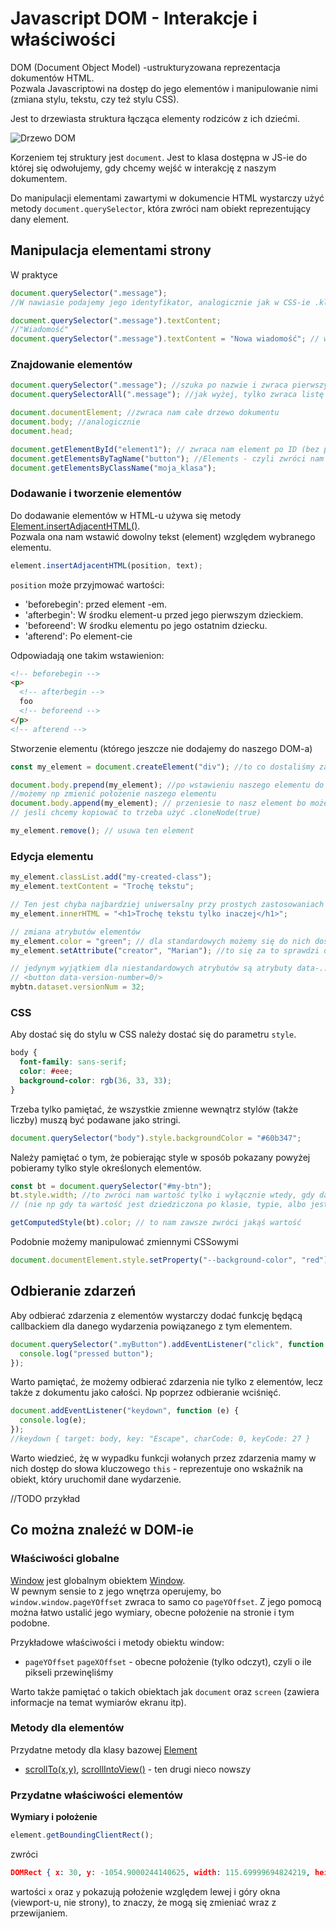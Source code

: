 # Javascript DOM - Interakcje i właściwości

DOM (Document Object Model) -ustrukturyzowana reprezentacja dokumentów HTML.  
Pozwala Javascriptowi na dostęp do jego elementów i manipulowanie nimi (zmiana stylu, tekstu, czy też stylu CSS).

Jest to drzewiasta struktura łącząca elementy rodziców z ich dziećmi.

![Drzewo DOM](https://www.guru99.com/images/JavaScript/javascript8_1.png)

Korzeniem tej struktury jest `document`. Jest to klasa dostępna w JS-ie do której się odwołujemy, gdy chcemy wejść w interakcję z naszym dokumentem.

Do manipulacji elementami zawartymi w dokumencie HTML wystarczy użyć metody `document.querySelector`, która zwróci nam obiekt reprezentujący dany element.

## Manipulacja elementami strony

W praktyce

```js
document.querySelector(".message");
//W nawiasie podajemy jego identyfikator, analogicznie jak w CSS-ie .klasa lub #id

document.querySelector(".message").textContent;
//"Wiadomość"
document.querySelector(".message").textContent = "Nowa wiadomość"; // w tym momencie zmieni się tekst zawarty w tym elemencie
```

### Znajdowanie elementów

```js
document.querySelector(".message"); //szuka po nazwie i zwraca pierwszy pasujący
document.querySelectorAll(".message"); //jak wyżej, tylko zwraca listę wszystkich elementów

document.documentElement; //zwraca nam całe drzewo dokumentu
document.body; //analogicznie
document.head;

document.getElementById("element1"); // zwraca nam element po ID (bez potrzeby używania krokek, czy haszów przy nazwach)
document.getElementsByTagName("button"); //Elements - czyli zwróci nam listę elementów typu button
document.getElementsByClassName("moja_klasa");
```

### Dodawanie i tworzenie elementów

Do dodawanie elementów w HTML-u używa się metody [Element.insertAdjacentHTML()](https://developer.mozilla.org/pl/docs/Web/API/Element/insertAdjacentHTML).  
Pozwala ona nam wstawić dowolny tekst (element) względem wybranego elementu.

```js
element.insertAdjacentHTML(position, text);
```

`position` może przyjmować wartości:

- 'beforebegin': przed element -em.
- 'afterbegin': W środku element-u przed jego pierwszym dzieckiem.
- 'beforeend': W środku elementu po jego ostatnim dziecku.
- 'afterend': Po element-cie

Odpowiadają one takim wstawienion:

```html
<!-- beforebegin -->
<p>
  <!-- afterbegin -->
  foo
  <!-- beforeend -->
</p>
<!-- afterend -->
```

Stworzenie elementu (którego jeszcze nie dodajemy do naszego DOM-a)

```js
const my_element = document.createElement("div"); //to co dostaliśmy zachowuje się jak każdy element zdobyty za pomocą np query selectora

document.body.prepend(my_element); //po wstawieniu naszego elementu do dokumentu nasz obiekt może być nadal używany
//możemy np zmienić położenie naszego elementu
document.body.append(my_element); // przeniesie to nasz element bo może istnieć tylko jedna instancja obiektu w DOM-ie
// jesli chcemy kopiować to trzeba użyć .cloneNode(true)

my_element.remove(); // usuwa ten element
```

### Edycja elementu

```js
my_element.classList.add("my-created-class");
my_element.textContent = "Trochę tekstu";

// Ten jest chyba najbardziej uniwersalny przy prostych zastosowaniach
my_element.innerHTML = "<h1>Trochę tekstu tylko inaczej</h1>";

// zmiana atrybutów elementów
my_element.color = "green"; // dla standardowych możemy się do nich dostać przez pole w klasie
my_element.setAttribute("creator", "Marian"); //to się za to sprawdzi dla niestandardowych

// jedynym wyjątkiem dla niestandardowych atrybutów są atrybuty data-.....
// <button data-version-number=0/>
mybtn.dataset.versionNum = 32;
```

### CSS

Aby dostać się do stylu w CSS należy dostać się do parametru `style`.

```css
body {
  font-family: sans-serif;
  color: #eee;
  background-color: rgb(36, 33, 33);
}
```

Trzeba tylko pamiętać, że wszystkie zmienne wewnątrz stylów (także liczby) muszą być podawane jako stringi.

```js
document.querySelector("body").style.backgroundColor = "#60b347";
```

Należy pamiętać o tym, że pobierając style w sposób pokazany powyżej pobieramy tylko style określonych elementów.

```js
const bt = document.querySelector("#my-btn");
bt.style.width; //to zwróci nam wartość tylko i wyłącznie wtedy, gdy dany przycisk miał to zapisane bezpośrednio
// (nie np gdy ta wartość jest dziedziczona po klasie, typie, albo jest zapisana w pliku CSS)

getComputedStyle(bt).color; // to nam zawsze zwróci jakąś wartość
```

Podobnie możemy manipulować zmiennymi CSSowymi

```js
document.documentElement.style.setProperty("--background-color", "red");
```

## Odbieranie zdarzeń

Aby odbierać zdarzenia z elementów wystarczy dodać funkcję będącą callbackiem dla danego wydarzenia powiązanego z tym elementem.

```js
document.querySelector(".myButton").addEventListener("click", function () {
  console.log("pressed button");
});
```

Warto pamiętać, że możemy odbierać zdarzenia nie tylko z elementów, lecz także z dokumentu jako całości. Np poprzez odbieranie wciśnięć.

```js
document.addEventListener("keydown", function (e) {
  console.log(e);
});
//keydown { target: body, key: "Escape", charCode: 0, keyCode: 27 }
```

Warto wiedzieć, żę w wypadku funkcji wołanych przez zdarzenia mamy w nich dostęp do słowa kluczowego `this` - reprezentuje ono wskaźnik na obiekt, który uruchomił dane wydarzenie.

//TODO przykład

## Co można znaleźć w DOM-ie

### Właściwości globalne

[Window](https://developer.mozilla.org/en-US/docs/Web/API/Window/window) jest globalnym obiektem [Window](https://developer.mozilla.org/en-US/docs/Web/API/Window).  
W pewnym sensie to z jego wnętrza operujemy, bo `window.window.pageYOffset` zwraca to samo co `pageYOffset`.
Z jego pomocą można łatwo ustalić jego wymiary, obecne położenie na stronie i tym podobne.

Przykładowe właściwości i metody obiektu window:

- `pageYOffset` `pageXOffset` - obecne położenie (tylko odczyt), czyli o ile pikseli przewinęliśmy

Warto także pamiętać o takich obiektach jak `document` oraz `screen` (zawiera informacje na temat wymiarów ekranu itp).

### Metody dla elementów

Przydatne metody dla klasy bazowej [Element](https://developer.mozilla.org/en-US/docs/Web/API/Element)

- [scrollTo(x,y)](https://developer.mozilla.org/en-US/docs/Web/API/Element/scrollTo), [scrollIntoView()](https://developer.mozilla.org/en-US/docs/Web/API/Element/scrollIntoView) - ten drugi nieco nowszy

### Przydatne właściwości elementów

**Wymiary i położenie**

```js
element.getBoundingClientRect();
```

zwróci

```json
DOMRect { x: 30, y: -1054.9000244140625, width: 115.69999694824219, height: 28.79998779296875, top: -1054.9000244140625, right: 145.6999969482422, bottom: -1026.1000366210938, left: 30 }
```

wartości `x` oraz `y` pokazują położenie względem lewej i góry okna (viewport-u, nie strony), to znaczy, że mogą się zmieniać wraz z przewijaniem.
